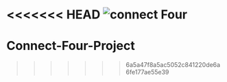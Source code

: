 <<<<<<< HEAD
![connect Four](https://imgur.com/NyK5hZX)
=======
# Connect-Four-Project
>>>>>>> 6a5a47f8a5ac5052c841220de6a6fe177ae55e39
